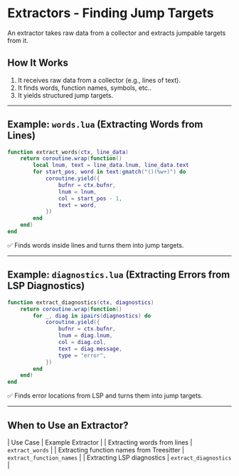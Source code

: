 # Extractors - Finding Jump Targets

An extractor takes raw data from a collector and extracts jumpable targets from it.

## How It Works

1. It receives raw data from a collector (e.g., lines of text).
2. It finds words, function names, symbols, etc..
3. It yields structured jump targets.

---

## Example: `words.lua` (Extracting Words from Lines)

```lua
function extract_words(ctx, line_data)
    return coroutine.wrap(function()
        local lnum, text = line_data.lnum, line_data.text
        for start_pos, word in text:gmatch("()(%w+)") do
            coroutine.yield({
                bufnr = ctx.bufnr,
                lnum = lnum,
                col = start_pos - 1,
                text = word,
            })
        end
    end)
end
```

✅ Finds words inside lines and turns them into jump targets.

---

## Example: `diagnostics.lua` (Extracting Errors from LSP Diagnostics)

```lua
function extract_diagnostics(ctx, diagnostics)
    return coroutine.wrap(function()
        for _, diag in ipairs(diagnostics) do
            coroutine.yield({
                bufnr = ctx.bufnr,
                lnum = diag.lnum,
                col = diag.col,
                text = diag.message,
                type = "error",
            })
        end
    end)
end
```

✅ Finds error locations from LSP and turns them into jump targets.

---

## When to Use an Extractor?

| Use Case |	Example Extractor |
| Extracting words from lines |	`extract_words` |
| Extracting function names from Treesitter |	`extract_function_names` |
| Extracting LSP diagnostics |	`extract_diagnostics` |
